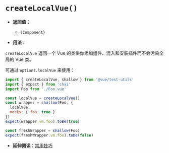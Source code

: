 # `createLocalVue()`

- **返回值：**
  - `{Component}`

- **用法：**

`createLocalVue` 返回一个 Vue 的类供你添加组件、混入和安装插件而不会污染全局的 Vue 类。

可通过 `options.localVue` 来使用：

```js
import { createLocalVue, shallow } from '@vue/test-utils'
import { expect } from 'chai'
import Foo from './Foo.vue'

const localVue = createLocalVue()
const wrapper = shallow(Foo, {
  localVue,
  mocks: { foo: true }
})
expect(wrapper.vm.foo).toBe(true)

const freshWrapper = shallow(Foo)
expect(freshWrapper.vm.foo).toBe(false)
```

- **延伸阅读：**[常用技巧](../guides/common-tips.md#applying-global-plugins-and-mixins)
